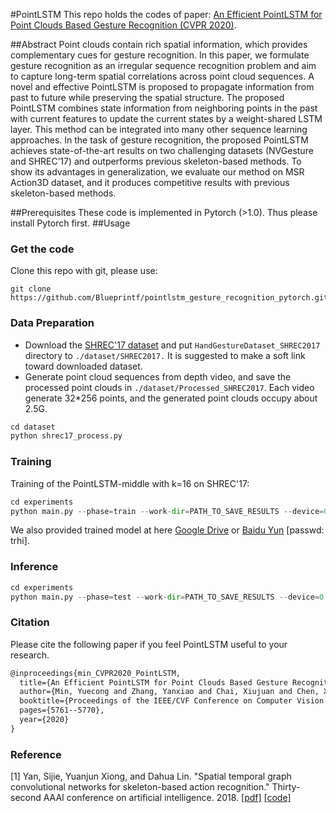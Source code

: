 #PointLSTM
This repo holds the codes of paper:  [An Efficient PointLSTM for Point Clouds Based Gesture Recognition (CVPR 2020)](http://openaccess.thecvf.com/content_CVPR_2020/html/Min_An_Efficient_PointLSTM_for_Point_Clouds_Based_Gesture_Recognition_CVPR_2020_paper.html).

##Abstract
Point clouds contain rich spatial information, which provides complementary cues for gesture recognition. In this paper, we formulate gesture recognition as an irregular sequence recognition problem and aim to capture long-term spatial correlations across point cloud sequences. A novel and effective PointLSTM is proposed to propagate information from past to future while preserving the spatial structure. The proposed PointLSTM combines state information from neighboring points in the past with current features to update the current states by a weight-shared LSTM layer. This method can be integrated into many other sequence learning approaches. In the task of gesture recognition, the proposed PointLSTM achieves state-of-the-art results on
two challenging datasets (NVGesture and SHREC’17) and outperforms previous skeleton-based methods. To show its advantages in generalization, we evaluate our method on MSR Action3D dataset, and it produces competitive results with previous skeleton-based methods.

##Prerequisites
These code is implemented in Pytorch (>1.0). Thus please install Pytorch first.
##Usage
### Get the code
Clone this repo with git, please use:
```git
git clone https://github.com/Blueprintf/pointlstm_gesture_recognition_pytorch.git
```
### Data Preparation
- Download the [SHREC'17 dataset](http://www-rech.telecom-lille.fr/shrec2017-hand/) and put `HandGestureDataset_SHREC2017` directory to `./dataset/SHREC2017.` It is suggested to make a soft link toward downloaded dataset.
- Generate point cloud sequences from depth video, and save the processed point clouds in ```./dataset/Processed_SHREC2017```. Each video generate 32*256 points, and the generated point clouds occupy about 2.5G.
```python
cd dataset
python shrec17_process.py
```
### Training

Training of the PointLSTM-middle with k=16 on SHREC'17:

```python
cd experiments
python main.py --phase=train --work-dir=PATH_TO_SAVE_RESULTS --device=0 
```
We also provided trained model at here [Google Drive](https://drive.google.com/file/d/1eC4x9T1GXeS5SurxeFzBVkRSa1iFb9Gk/view?usp=sharing) or [Baidu Yun](https://pan.baidu.com/s/1yryfRaN0NFW5eIIg5Uj67A ) [passwd: trhi].

### Inference

```python
cd experiments
python main.py --phase=test --work-dir=PATH_TO_SAVE_RESULTS --device=0 --weights=PATH_TO_WEIGHTS
```
### Citation

Please cite the following paper if you feel PointLSTM useful to your research.

```latex
@inproceedings{min_CVPR2020_PointLSTM,
  title={An Efficient PointLSTM for Point Clouds Based Gesture Recognition},
  author={Min, Yuecong and Zhang, Yanxiao and Chai, Xiujuan and Chen, Xilin},
  booktitle={Proceedings of the IEEE/CVF Conference on Computer Vision and Pattern Recognition},
  pages={5761--5770},
  year={2020}
}
```

### Reference

[1] Yan, Sijie, Yuanjun Xiong, and Dahua Lin. "Spatial temporal graph convolutional networks for skeleton-based action recognition." Thirty-second AAAI conference on artificial intelligence. 2018. [[pdf]](http://www.dahualin.org/publications/dhl18_stgcn.pdf) [[code]](https://github.com/yysijie/st-gcn)